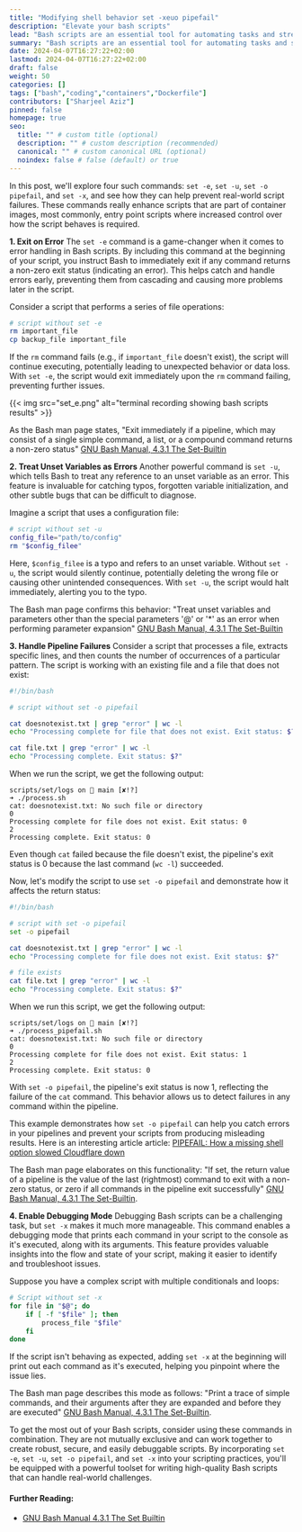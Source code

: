 ```yaml
---
title: "Modifying shell behavior set -xeuo pipefail"
description: "Elevate your bash scripts"
lead: "Bash scripts are an essential tool for automating tasks and streamlining workflows. However, to truly unleash their potential, it's crucial to understand and utilize some key commands that can significantly enhance the reliability, security, and debuggability of your scripts."
summary: "Bash scripts are an essential tool for automating tasks and streamlining workflows. However, to truly unleash their potential, it's crucial to understand and utilize some key commands that can significantly enhance the reliability, security, and debuggability of your scripts."
date: 2024-04-07T16:27:22+02:00
lastmod: 2024-04-07T16:27:22+02:00
draft: false
weight: 50
categories: []
tags: ["bash","coding","containers","Dockerfile"]
contributors: ["Sharjeel Aziz"]
pinned: false
homepage: true 
seo:
  title: "" # custom title (optional)
  description: "" # custom description (recommended)
  canonical: "" # custom canonical URL (optional)
  noindex: false # false (default) or true
---
```


In this post, we'll explore four such commands: `set -e`, `set -u`, `set -o pipefail`, and `set -x`, and see how they can help prevent real-world script failures. These commands really enhance scripts that are part of container images, most commonly, entry point scripts where increased control over how the script behaves is required.

**1. Exit on Error**
The `set -e` command is a game-changer when it comes to error handling in Bash scripts. By including this command at the beginning of your script, you instruct Bash to immediately exit if any command returns a non-zero exit status (indicating an error). This helps catch and handle errors early, preventing them from cascading and causing more problems later in the script. 

Consider a script that performs a series of file operations:

```bash
# script without set -e
rm important_file
cp backup_file important_file
```

If the `rm` command fails (e.g., if `important_file` doesn't exist), the script will continue executing, potentially leading to unexpected behavior or data loss. With `set -e`, the script would exit immediately upon the `rm` command failing, preventing further issues.

{{< img src="set_e.png" alt="terminal recording showing bash scripts results"  >}}

As the Bash man page states, "Exit immediately if a pipeline, which may consist of a single simple command, a list, or a compound command returns a non-zero status" [GNU Bash Manual, 4.3.1 The Set-Builtin](https://www.gnu.org/software/bash/manual/bash.html#The-Set-Builtin)


**2. Treat Unset Variables as Errors**
Another powerful command is `set -u`, which tells Bash to treat any reference to an unset variable as an error. This feature is invaluable for catching typos, forgotten variable initialization, and other subtle bugs that can be difficult to diagnose. 

Imagine a script that uses a configuration file:

```bash
# script without set -u
config_file="path/to/config"
rm "$config_filee"
```

Here, `$config_filee` is a typo and refers to an unset variable. Without `set -u`, the script would silently continue, potentially deleting the wrong file or causing other unintended consequences. With `set -u`, the script would halt immediately, alerting you to the typo.

The Bash man page confirms this behavior: "Treat unset variables and parameters other than the special parameters '@' or '*' as an error when performing parameter expansion" [GNU Bash Manual, 4.3.1 The Set-Builtin](https://www.gnu.org/software/bash/manual/bash.html#The-Set-Builtin)

**3. Handle Pipeline Failures**
Consider a script that processes a file, extracts specific lines, and then counts the number of occurrences of a particular pattern.  The script is working with an existing file and a file that does not exist:

```bash
#!/bin/bash

# script without set -o pipefail

cat doesnotexist.txt | grep "error" | wc -l
echo "Processing complete for file that does not exist. Exit status: $?"

cat file.txt | grep "error" | wc -l
echo "Processing complete. Exit status: $?"
```

When we run the script, we get the following output:

```
scripts/set/logs on  main [✘!?] 
➜ ./process.sh 
cat: doesnotexist.txt: No such file or directory
0
Processing complete for file does not exist. Exit status: 0
2
Processing complete. Exit status: 0
```

Even though `cat` failed because the file doesn't exist, the pipeline's exit status is 0 because the last command (`wc -l`) succeeded.

Now, let's modify the script to use `set -o pipefail` and demonstrate how it affects the return status:

```bash
#!/bin/bash

# script with set -o pipefail
set -o pipefail

cat doesnotexist.txt | grep "error" | wc -l
echo "Processing complete for file does not exist. Exit status: $?"

# file exists
cat file.txt | grep "error" | wc -l
echo "Processing complete. Exit status: $?"
```

When we run this script, we get the following output:

```
scripts/set/logs on  main [✘!?] 
➜ ./process_pipefail.sh 
cat: doesnotexist.txt: No such file or directory
0
Processing complete for file does not exist. Exit status: 1
2
Processing complete. Exit status: 0
```

With `set -o pipefail`, the pipeline's exit status is now 1, reflecting the failure of the `cat` command. This behavior allows us to detect failures in any command within the pipeline.

This example demonstrates how `set -o pipefail` can help you catch errors in your pipelines and prevent your scripts from producing misleading results. Here is an interesting article article: [PIPEFAIL: How a missing shell option slowed Cloudflare down](https://blog.cloudflare.com/pipefail-how-a-missing-shell-option-slowed-cloudflare-down)

The Bash man page elaborates on this functionality: "If set, the return value of a pipeline is the value of the last (rightmost) command to exit with a non-zero status, or zero if all commands in the pipeline exit successfully" [GNU Bash Manual, 4.3.1 The Set-Builtin](https://www.gnu.org/software/bash/manual/bash.html#The-Set-Builtin).

**4. Enable Debugging Mode**
Debugging Bash scripts can be a challenging task, but `set -x` makes it much more manageable. This command enables a debugging mode that prints each command in your script to the console as it's executed, along with its arguments. This feature provides valuable insights into the flow and state of your script, making it easier to identify and troubleshoot issues.

Suppose you have a complex script with multiple conditionals and loops:

```bash
# Script without set -x
for file in "$@"; do
    if [ -f "$file" ]; then
        process_file "$file"
    fi
done
```

If the script isn't behaving as expected, adding `set -x` at the beginning will print out each command as it's executed, helping you pinpoint where the issue lies.

The Bash man page describes this mode as follows: "Print a trace of simple commands,  and their arguments after they are expanded and before they are executed" [GNU Bash Manual, 4.3.1 The Set-Builtin](https://www.gnu.org/software/bash/manual/bash.html#The-Set-Builtin).

To get the most out of your Bash scripts, consider using these commands in combination. They are not mutually exclusive and can work together to create robust, secure, and easily debuggable scripts. By incorporating `set -e`, `set -u`, `set -o pipefail`, and `set -x` into your scripting practices, you'll be equipped with a powerful toolset for writing high-quality Bash scripts that can handle real-world challenges.

#### Further Reading:
 - [GNU Bash Manual 4.3.1 The Set Builtin](https://www.gnu.org/software/bash/manual/html_node/The-Set-Builtin.html)
